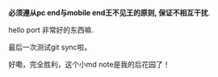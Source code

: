
**必须遵从pc end与mobile end王不见王的原则, 保证不相互干扰**. 

hello port
非常好的东西嘛. 

最后一次测试git sync啦。


好嘞，完全胜利，这个小md note是我的后花园了！

